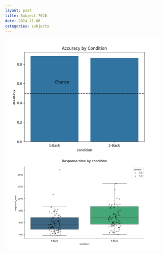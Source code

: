 ```yaml
---
layout: post
title: Subject 7020
date: 2024-11-06
categories: subjects
---
```


![](data/7020/run-6/7020_ATS_acc.png)
![](data/7020/run-6/7020_ATS_rt.png)
